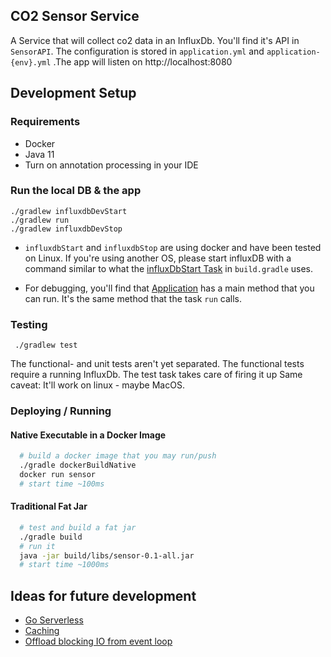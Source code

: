 ## CO2 Sensor Service
A Service that will collect co2 data in an InfluxDb. You'll find it's API in `SensorAPI`.
The configuration is stored in `application.yml` and `application-{env}.yml`
.The app will listen on http://localhost:8080

## Development Setup
### Requirements
 * Docker
 * Java 11
 * Turn on annotation processing in your IDE 
### Run the local DB & the app
```
./gradlew influxdbDevStart
./gradlew run
./gradlew influxdbDevStop
```

* `influxdbStart` and `influxdbStop` are using docker and have been tested on Linux. If you're using another OS, 
please start influxDB with a command similar to what the [influxDbStart Task](build.gradle) in `build.gradle` uses. 

* For debugging, you'll find  that [Application](src/main/java/com/mruhwedel/application/Application.java) 
  has a main method that you can run. It's the same method that the task `run` calls.

### Testing
```
 ./gradlew test
```
The functional- and unit tests aren't yet separated. The functional tests require a running InfluxDb.
The test task takes care of firing it up Same caveat: It'll work on linux - maybe MacOS.

### Deploying / Running
#### Native Executable in a Docker Image 
```bash
  # build a docker image that you may run/push
  ./gradle dockerBuildNative  
  docker run sensor
  # start time ~100ms  
```
#### Traditional Fat Jar
```bash
  # test and build a fat jar
  ./gradle build 
  # run it
  java -jar build/libs/sensor-0.1-all.jar
  # start time ~1000ms
```

## Ideas for future development
* [Go Serverless](https://docs.micronaut.io/latest/guide/index.html#serverlessFunctions)
* [Caching](https://docs.micronaut.io/latest/guide/index.html#caching)
* [Offload blocking IO from event loop](https://docs.micronaut.io/latest/guide/index.html#reactiveServer)

